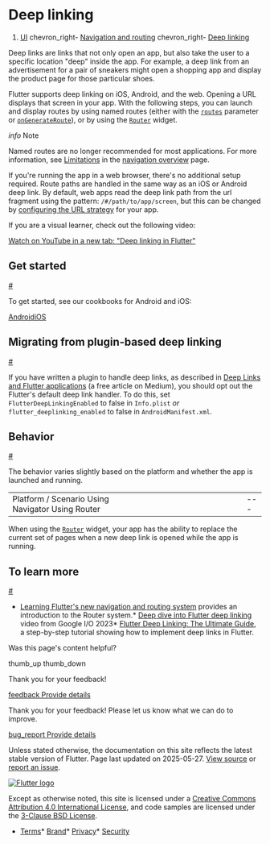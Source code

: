 Deep linking
============

1. [UI](/ui) chevron\_right- [Navigation and routing](/ui/navigation) chevron\_right- [Deep linking](/ui/navigation/deep-linking)

Deep links are links that not only open an app, but also take the user to a specific location "deep" inside the app. For example, a deep link from an advertisement for a pair of sneakers might open a shopping app and display the product page for those particular shoes.

Flutter supports deep linking on iOS, Android, and the web. Opening a URL displays that screen in your app. With the following steps, you can launch and display routes by using named routes (either with the [`routes`](https://api.flutter.dev/flutter/material/MaterialApp/routes.html) parameter or [`onGenerateRoute`](https://api.flutter.dev/flutter/material/MaterialApp/onGenerateRoute.html)), or by using the [`Router`](https://api.flutter.dev/flutter/widgets/Router-class.html) widget.

*info* Note

Named routes are no longer recommended for most applications. For more information, see [Limitations](/ui/navigation#limitations) in the [navigation overview](/ui/navigation) page.

If you're running the app in a web browser, there's no additional setup required. Route paths are handled in the same way as an iOS or Android deep link. By default, web apps read the deep link path from the url fragment using the pattern: `/#/path/to/app/screen`, but this can be changed by [configuring the URL strategy](/ui/navigation/url-strategies) for your app.

If you are a visual learner, check out the following video:

[Watch on YouTube in a new tab: "Deep linking in Flutter"](https://www.youtube.com/watch/KNAb2XL7k2g)

Get started
-----------

[#](#get-started)

To get started, see our cookbooks for Android and iOS:

[Android](/cookbook/navigation/set-up-app-links)[iOS](/cookbook/navigation/set-up-universal-links)

Migrating from plugin-based deep linking
----------------------------------------

[#](#migrating-from-plugin-based-deep-linking)

If you have written a plugin to handle deep links, as described in [Deep Links and Flutter applications](https://medium.com/flutter-community/deep-links-and-flutter-applications-how-to-handle-them-properly-8c9865af9283) (a free article on Medium), you should opt out the Flutter's default deep link handler. To do this, set `FlutterDeepLinkingEnabled` to false in `Info.plist` *or* `flutter_deeplinking_enabled` to false in `AndroidManifest.xml`.

Behavior
--------

[#](#behavior)

The behavior varies slightly based on the platform and whether the app is launched and running.

|  |  |  |  |  |  |  |  |  |  |  |  |  |  |  |
| --- | --- | --- | --- | --- | --- | --- | --- | --- | --- | --- | --- | --- | --- | --- |
| Platform / Scenario Using Navigator Using Router|  |  |  |  |  |  |  |  |  |  |  |  | | --- | --- | --- | --- | --- | --- | --- | --- | --- | --- | --- | --- | | iOS (not launched) App gets initialRoute ("/") and a short time after gets a pushRoute App gets initialRoute ("/") and a short time after uses the RouteInformationParser to parse the route and call RouterDelegate.setNewRoutePath, which configures the Navigator with the corresponding Page.|  |  |  |  |  |  |  |  |  | | --- | --- | --- | --- | --- | --- | --- | --- | --- | | Android - (not launched) App gets initialRoute containing the route ("/deeplink") App gets initialRoute ("/deeplink") and passes it to the RouteInformationParser to parse the route and call RouterDelegate.setNewRoutePath, which configures the Navigator with the corresponding Pages.|  |  |  |  |  |  | | --- | --- | --- | --- | --- | --- | | iOS (launched) pushRoute is called Path is parsed, and the Navigator is configured with a new set of Pages.|  |  |  | | --- | --- | --- | | Android (launched) pushRoute is called Path is parsed, and the Navigator is configured with a new set of Pages. | | | | | | | | | | | | | | |

When using the [`Router`](https://api.flutter.dev/flutter/widgets/Router-class.html) widget, your app has the ability to replace the current set of pages when a new deep link is opened while the app is running.

To learn more
-------------

[#](#to-learn-more)

* [Learning Flutter's new navigation and routing system](https://blog.flutter.dev/learning-flutters-new-navigation-and-routing-system-7c9068155ade) provides an introduction to the Router system.* [Deep dive into Flutter deep linking](https://www.youtube.com/watch?v=6RxuDcs6jVw&t=3s) video from Google I/O 2023* [Flutter Deep Linking: The Ultimate Guide](https://codewithandrea.com/articles/flutter-deep-links/), a step-by-step tutorial showing how to implement deep links in Flutter.

Was this page's content helpful?

thumb\_up thumb\_down

Thank you for your feedback!

 [feedback Provide details](https://github.com/flutter/website/issues/new?template=1_page_issue.yml&&page-url=https://docs.flutter.dev/ui/navigation/deep-linking/&page-source=https://github.com/flutter/website/tree/main/src/content/ui/navigation/deep-linking.md)

Thank you for your feedback! Please let us know what we can do to improve.

 [bug\_report Provide details](https://github.com/flutter/website/issues/new?template=1_page_issue.yml&&page-url=https://docs.flutter.dev/ui/navigation/deep-linking/&page-source=https://github.com/flutter/website/tree/main/src/content/ui/navigation/deep-linking.md)

Unless stated otherwise, the documentation on this site reflects the latest stable version of Flutter. Page last updated on 2025-05-27. [View source](https://github.com/flutter/website/tree/main/src/content/ui/navigation/deep-linking.md) or [report an issue](https://github.com/flutter/website/issues/new?template=1_page_issue.yml&&page-url=https://docs.flutter.dev/ui/navigation/deep-linking/&page-source=https://github.com/flutter/website/tree/main/src/content/ui/navigation/deep-linking.md "Report an issue with this page").

[![Flutter logo](/assets/images/branding/flutter/logo+text/horizontal/white.svg)](https://flutter.dev)

Except as otherwise noted, this site is licensed under a [Creative Commons Attribution 4.0 International License](https://creativecommons.org/licenses/by/4.0/), and code samples are licensed under the [3-Clause BSD License](https://opensource.org/licenses/BSD-3-Clause).

* [Terms](/tos "Terms of use")* [Brand](/brand "Brand usage guidelines")* [Privacy](https://policies.google.com/privacy "Privacy policy")* [Security](/security "Security philosophy and practices")

   